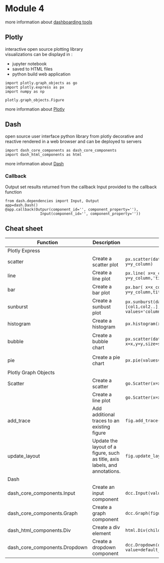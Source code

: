 # Module 4

more information about [dashboarding tools](https://pyviz.org/dashboarding/)

## Plotly
interactive open source plotting library    
visualizations can be displayd in : 
- jupyter notebook   
- saved to HTML files
- python build web application
   
```
import plotly.graph_objects as go
import plotly.express as px
import numpy as np

plotly.graph_objects.Figure
```
more information about [Plotly](https://plotly.com/python/getting-started/)   

## Dash
open source user interface python library from plotly
decorative and reactive
rendered in a web browser and can be deployed to servers
```
import dash_core_components as dash_core_components
import dash_html_components as html
```
more information about [Dash](https://dash.plotly.com/)
### Callback
Output set results returned from the callback
Input provided to the callback function
```
from dash.dependencies import Input, Output
app=dash.Dash()
@app.callback(Outpur(component_id='', component_property=''),
                Input(component_id='', component_property=''))
```

## Cheat sheet
| Function | Description | Syntax | Example |
|---|---|---|---|
|Plotly Express	||||		
|scatter|	Create a scatter plot|	```px.scatter(dataframe, x=x_column, y=y_column)```|	```px.scatter(df, x=age_array, y=income_array)```|
|line|	Create a line plot|	```px.line( x=x_column, y=y_column,'title')```|	```px.line(x=months_array, y=no_bicycle_sold_array)```|
|bar|	Create a bar plot|	```px.bar( x=x_column, y=y_column,title='title')```|	```px.bar( x=grade_array, y=score_array, title='Pass Percentage')```|
|sunburst|	Create a sunbust plot|	```px.sunburst(dataframe, path=[col1,col2..], values='column',title='title'```|	```px.sunburst(data, path=['Month', 'DestStateName'], values='Flights',title='Flight Distribution Hierarchy')```|
|histogram|	Create a histogram|	```px.histogram(x=x,title="title")```|	```px.histogram(x=heights_array,title="Distribution of Heights")```|
|bubble|	Create a bubble chart|	```px.scatter(dataframe, x=x,y=y,size=size,title="title")```|	```px.scatter(bub_data, x="City", y="Numberofcrimes", size="Numberofcrimes",hover_name="City", title='Crime Statistics')```|
|pie|	Create a pie chart|	```px.pie(values=x,names=y,title="title")```|	```px.pie(values=exp_percent, names=house_holdcategories, title='Household Expenditure')```|
|Plotly Graph Objects|	|||		
|Scatter|	Create a scatter|	```go.Scatter(x=x, y=y, mode='markers')```|	```go.Scatter(x=age_array, y=income_array, mode='markers')```|
||Create a line plot|	```go.Scatter(x=x, y=y, mode='lines')```	|```go.Bar(x=months_array, y=no_bicycle_sold_array,mode='lines')```|
|add_trace|	Add additional traces to an existing figure|	```fig.add_trace(trace_object)```|	```fig.add_trace(go.Scatter(x=months_array, y=no_bicycle_sold_array))```|
|update_layout|	Update the layout of a figure, such as title, axis labels, and annotations.|	```fig.update_layout(layout_object)```|	```fig.update_layout(title='Bicycle Sales', xaxis_title='Months', yaxis_title='Number of Bicycles Sold')```|
|Dash	||||		
|dash_core_components.Input|	Create an input component|	```dcc.Input(value='', type='text')```|	```dcc.Input(value='Hello', type='text')```|
|dash_core_components.Graph|	Create a graph component|	```dcc.Graph(figure=fig)```|	```dcc.Graph(figure=fig)```|
|dash_html_components.Div|	Create a div element|	```html.Div(children=component_list)```|	```html.Div(children=[html.H1('Hello Dash'), html.P('Welcome to Dash')])```|
|dash_core_components.Dropdown|	Create a dropdown component|	```dcc.Dropdown(options=options_list, value=default_value)```|	```dcc.Dropdown(options=[{'label':'Option 1', 'value': '1'}, {'label': 'Option 2', 'value': '2'}], value='1')```|
